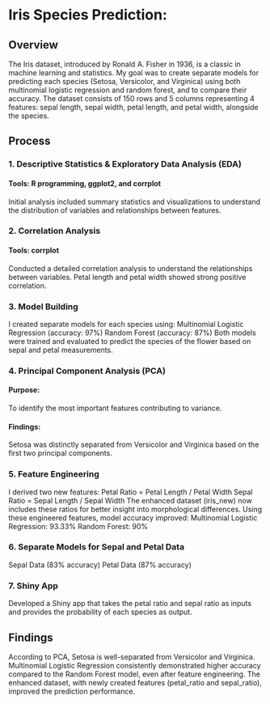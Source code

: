 # Iris Species Prediction:
## Overview
The Iris dataset, introduced by Ronald A. Fisher in 1936, is a classic in machine learning and statistics. My goal was to create separate models for predicting each species (Setosa, Versicolor, and Virginica) using both multinomial logistic regression and random forest, and to compare their accuracy. The dataset consists of 150 rows and 5 columns representing 4 features: sepal length, sepal width, petal length, and petal width, alongside the species.

## Process
 ### 1. Descriptive Statistics & Exploratory Data Analysis (EDA)
#### Tools: R programming, ggplot2, and corrplot
Initial analysis included summary statistics and visualizations to understand the distribution of variables and relationships between features.
### 2. Correlation Analysis
#### Tools: corrplot
Conducted a detailed correlation analysis to understand the relationships between variables. Petal length and petal width showed strong positive correlation.
### 3. Model Building
I created separate models for each species using:
Multinomial Logistic Regression (accuracy: 97%)
Random Forest (accuracy: 87%)
Both models were trained and evaluated to predict the species of the flower based on sepal and petal measurements.
### 4. Principal Component Analysis (PCA)
#### Purpose: 
To identify the most important features contributing to variance.
#### Findings: 
Setosa was distinctly separated from Versicolor and Virginica based on the first two principal components.
### 5. Feature Engineering
I derived two new features:
Petal Ratio = Petal Length / Petal Width
Sepal Ratio = Sepal Length / Sepal Width
The enhanced dataset (iris_new) now includes these ratios for better insight into morphological differences.
Using these engineered features, model accuracy improved:
Multinomial Logistic Regression: 93.33%
Random Forest: 90%
### 6. Separate Models for Sepal and Petal Data
Sepal Data (83% accuracy)
Petal Data (87% accuracy)
### 7. Shiny App
Developed a Shiny app that takes the petal ratio and sepal ratio as inputs and provides the probability of each species as output.
## Findings
According to PCA, Setosa is well-separated from Versicolor and Virginica.
Multinomial Logistic Regression consistently demonstrated higher accuracy compared to the Random Forest model, even after feature engineering.
The enhanced dataset, with newly created features (petal_ratio and sepal_ratio), improved the prediction performance.

